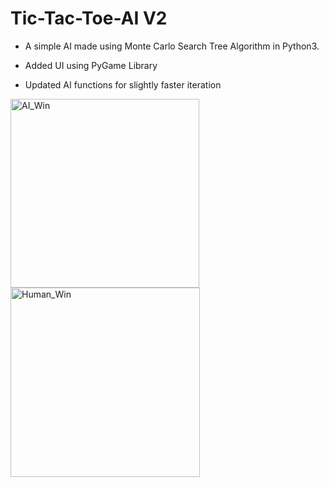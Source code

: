 # Tic-Tac-Toe-AI V2

- A simple AI made using Monte Carlo Search Tree Algorithm in Python3. 

- Added UI using PyGame Library 

- Updated AI functions for slightly faster iteration 


<img width="302" alt="AI_Win" src="https://github.com/NitishGupta2306/Tic-Tac-Toe-AI/assets/76141111/b74a1055-7dd4-42d1-a36a-b753211828e8"> 

<img width="303" alt="Human_Win" src="https://github.com/NitishGupta2306/Tic-Tac-Toe-AI/assets/76141111/2e66d289-9947-40ad-a47d-642df6ad084c">
